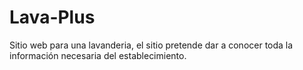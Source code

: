 # Lava-Plus
Sitio web para una lavanderia, el sitio pretende dar a conocer toda la información necesaria del establecimiento.
